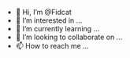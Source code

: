 - 👋 Hi, I’m @Fidcat
- 👀 I’m interested in ...
- 🌱 I’m currently learning ...
- 💞️ I’m looking to collaborate on ...
- 📫 How to reach me ...

<!---
Fidcat/Fidcat is a ✨ special ✨ repository because its `README.md` (this file) appears on your GitHub profile.
You can click the Preview link to take a look at your changes.
--->
